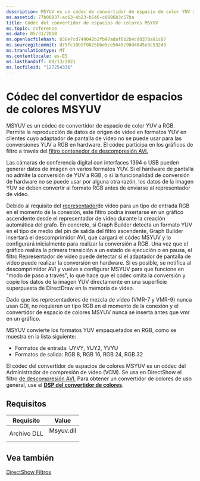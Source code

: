 ```yaml
---
description: MSYUV es un códec de convertidor de espacio de color YUV a RGB.
ms.assetid: 77b00937-ac63-4b23-b546-c0896b3c57ba
title: Códec del convertidor de espacios de colores MSYUV
ms.topic: reference
ms.date: 05/31/2018
ms.openlocfilehash: 838e7cd749042b2fb97adaf0b2b4cd0378a81c07
ms.sourcegitcommit: d75fc10b9f0825bbe5ce5045c90d4045e3c53243
ms.translationtype: MT
ms.contentlocale: es-ES
ms.lasthandoff: 09/13/2021
ms.locfileid: "127254336"
---
```

# <a name="msyuv-color-space-converter-codec"></a>Códec del convertidor de espacios de colores MSYUV

MSYUV es un códec de convertidor de espacio de color YUV a RGB. Permite la reproducción de datos de origen de vídeo en formatos YUV en clientes cuyo adaptador de pantalla de vídeo no se puede usar para las conversiones YUV a RGB en hardware. El códec participa en los gráficos de filtro a través del [filtro contenedor de descompresión AVI.](avi-decompressor-filter.md)

Las cámaras de conferencia digital con interfaces 1394 o USB pueden generar datos de imagen en varios formatos YUV. Si el hardware de pantalla no admite la conversión de YUV a RGB, o si la funcionalidad de conversión de hardware no se puede usar por alguna otra razón, los datos de la imagen YUV se deben convertir al formato RGB antes de enviarse al representador de vídeo.

Debido al requisito del [representador](video-renderer-filter.md)de vídeo para un tipo de entrada RGB en el momento de la conexión, este filtro podría insertarse en un gráfico ascendente desde el representador de vídeo durante la creación automática del grafo. En concreto, si Graph Builder detecta un formato YUV en el tipo de medio del pin de salida del filtro ascendente, Graph Builder insertará el descomprimidor AVI, que cargará el códec MSYUV y lo configurará inicialmente para realizar la conversión a RGB. Una vez que el gráfico realiza la primera transición a un estado de ejecución o en pausa, el filtro Representador de vídeo puede detectar si el adaptador de pantalla de vídeo puede realizar la conversión en hardware. Si es posible, se notifica al descomprimidor AVI y vuelve a configurar MSYUV para que funcione en "modo de paso a través", lo que hace que el códec omita la conversión y copie los datos de la imagen YUV directamente en una superficie superpuesta de DirectDraw en la memoria de vídeo.

Dado que los representadores de mezcla de vídeo (VMR-7 y VMR-9) nunca usan GDI, no requieren un tipo RGB en el momento de la conexión y el convertidor de espacio de colores MSYUV nunca se inserta antes que vmr en un gráfico.

MSYUV convierte los formatos YUV empaquetados en RGB, como se muestra en la lista siguiente:

-   Formatos de entrada: UYVY, YUY2, YVYU
-   Formatos de salida: RGB 8, RGB 16, RGB 24, RGB 32

El códec del convertidor de espacios de colores MSYUV es un códec del Administrador de compresión de vídeo (VCM). Se usa en DirectShow el filtro [de descompresión AVI.](avi-decompressor-filter.md) Para obtener un convertidor de colores de uso general, use el [**DSP del convertidor de colores**](../medfound/colorconverter.md).

## <a name="requirements"></a>Requisitos



| Requisito | Value |
|----------------|--------------------------------------------------------------------------------------|
| Archivo DLL<br/> | <dl> <dt>Msyuv.dll</dt> </dl> |



## <a name="see-also"></a>Vea también

<dl> <dt>

[DirectShow Filtros](directshow-filters.md)
</dt> </dl>

 

 
